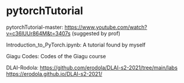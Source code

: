 # pytorchTutorial

pytorchTutorial-master:  https://www.youtube.com/watch?v=c36lUUr864M&t=3407s (suggested by prof)

Introduction_to_PyTorch.ipynb: A tutorial found by myself

Giagu Codes: Codes of the Giagu course

DLAI-Rodola: https://github.com/erodola/DLAI-s2-2021/tree/main/labs
               https://erodola.github.io/DLAI-s2-2021/
